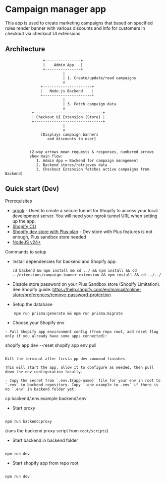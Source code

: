 # Campaign manager app

This app is used to create marketing campaigns that based on specified rules render banner with various discounts and info for customers in checkout via checkout UI extensions.

## Architecture

```
                 +----------------+
                 |    Admin App   |
                 +----------------+
                          |
                          | 1. Create/update/read campaigns
                          v
                +----------------------+
                |   Node.js Backend    |
                +----------------------+
                          |
                          | 3. Fetch campaign data
                          v
            +-------------------------------+
            | Checkout UI Extension (Store) |
            +-------------------------------+
                          |
                          v
                [Displays campaign banners
                   and discounts to user]


           (2-way arrows mean requests & responses, numbered arrows
           show main flow:
              1. Admin App ↔ Backend for campaign management
              2. Backend stores/retrieves data
              3. Checkout Extension fetches active campaigns from Backend)
```

## Quick start (Dev)

Prerequisites

- [ngrok](https://ngrok.com/) - Used to create a secure tunnel for Shopify to access your local development server. You will need your ngrok tunnel URL when setting up the app.
- [Shopify CLI](https://shopify.dev/docs/apps/tools/cli/installation)
- [Shopify dev store with Plus plan](https://partners.shopify.com/) - Dev store with Plus features is not enough, Plus sandbox store needed
- [NodeJS v24+](https://nodejs.org/en/download)

Commands to setup

- Install dependencies for backend and Shopify app:
  ```
  cd backend && npm install && cd ../ && npm install && cd ../extensions/campaign-banner-extension && npm install && cd ../../
  ```
- Disable store password on your Plus Sandbox store (Shopify Limitation). See Shopify guide: https://help.shopify.com/en/manual/online-store/preferences/remove-password-protection

- Setup the database

```
    npm run prisma:generate && npm run prisma:migrate
```

- Choose your Shopify env

```
- Pull Shopify app environment config (from repo root, add reset flag only if you already have some apps connected):

```

shopify app dev --reset
shopify app env pull

```

Kill the terminal after firsta pp dev command finishes

This will start the app, allow it to configure as needed, then pull down the env configuration locally.

- Copy the secret from `.env.${app-name}` file for your env in root to `.env` in backend repository. Copy `.env.example to .env` if there is no `.env` in backend folder yet.
```

cp backend/.env.example backend/.env

- Start proxy

```

npm run backend:proxy

```

(runs the backend proxy script from `root/scripts`)

- Start backend in backend folder

```

npm run dev

```

- Start shopify app from repo root

```

npm run dev

```

```

```
